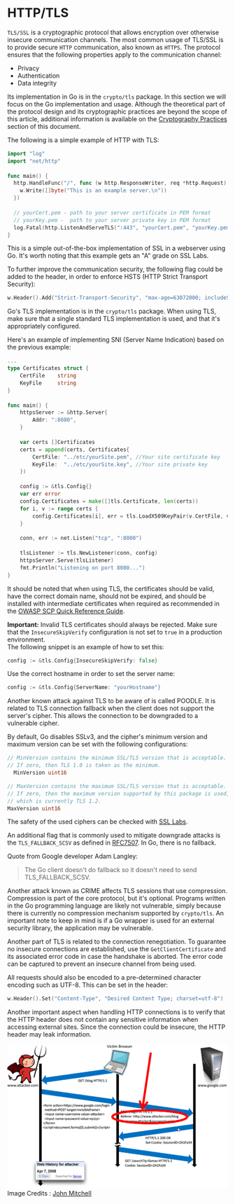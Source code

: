 HTTP/TLS
=========

`TLS/SSL` is a cryptographic protocol that allows encryption over otherwise
insecure communication channels. The most common usage of TLS/SSL is to provide
secure `HTTP` communication, also known as `HTTPS`. The protocol ensures that
the following properties apply to the communication channel:

* Privacy
* Authentication
* Data integrity

Its implementation in Go is in the `crypto/tls` package.
In this section we will focus on the Go implementation and usage.
Although the theoretical part of the protocol design and its cryptographic
practices are beyond the scope of this article, additional information is
available on the [Cryptography Practices][1] section of this document.

The following is a simple example of HTTP with TLS:

```go
import "log"
import "net/http"

func main() {
  http.HandleFunc("/", func (w http.ResponseWriter, req *http.Request) {
    w.Write([]byte("This is an example server.\n"))
  })

  // yourCert.pem - path to your server certificate in PEM format
  // yourKey.pem -  path to your server private key in PEM format
  log.Fatal(http.ListenAndServeTLS(":443", "yourCert.pem", "yourKey.pem", nil))
}
```

This is a simple out-of-the-box implementation of SSL in a webserver using Go.
It's worth noting that this example gets an "A" grade on SSL Labs.

To further improve the communication security, the following flag could be added
to the header, in order to enforce HSTS (HTTP Strict Transport Security):
```go
w.Header().Add("Strict-Transport-Security", "max-age=63072000; includeSubDomains")
```

Go's TLS implementation is in the `crypto/tls` package. When using TLS, make
sure that a single standard TLS implementation is used, and that it's
appropriately configured.

Here's an example of implementing SNI (Server Name Indication) based on the
previous example:

```go
...
type Certificates struct {
    CertFile    string
    KeyFile     string
}

func main() {
    httpsServer := &http.Server{
        Addr: ":8080",
    }

    var certs []Certificates
    certs = append(certs, Certificates{
        CertFile: "../etc/yourSite.pem", //Your site certificate key
        KeyFile:  "../etc/yourSite.key", //Your site private key
    })

    config := &tls.Config{}
    var err error
    config.Certificates = make([]tls.Certificate, len(certs))
    for i, v := range certs {
        config.Certificates[i], err = tls.LoadX509KeyPair(v.CertFile, v.KeyFile)
    }

    conn, err := net.Listen("tcp", ":8080")

    tlsListener := tls.NewListener(conn, config)
    httpsServer.Serve(tlsListener)
    fmt.Println("Listening on port 8080...")
}
```

It should be noted that when using TLS, the certificates should be valid, have
the correct domain name, should not be expired, and should be installed with
intermediate certificates when required as recommended in the [OWASP SCP Quick
Reference Guide][2].

**Important:** Invalid TLS certificates should always be rejected.
Make sure that the `InsecureSkipVerify` configuration is not set
to `true` in a production environment.  
The following snippet is an example of how to set this:

```go
config := &tls.Config{InsecureSkipVerify: false}
```

Use the correct hostname in order to set the server name:

```go
config := &tls.Config{ServerName: "yourHostname"}
```

Another known attack against TLS to be aware of is called POODLE. It is related
to TLS connection fallback when the client does not support the server's cipher.
This allows the connection to be downgraded to a vulnerable cipher.

By default, Go disables SSLv3, and the cipher's minimum version and maximum
version can be set with the following configurations:

```go
// MinVersion contains the minimum SSL/TLS version that is acceptable.
// If zero, then TLS 1.0 is taken as the minimum.
  MinVersion uint16
```

```go
// MaxVersion contains the maximum SSL/TLS version that is acceptable.
// If zero, then the maximum version supported by this package is used,
// which is currently TLS 1.2.
MaxVersion uint16
```

The safety of the used ciphers can be checked with [SSL Labs][4].

An additional flag that is commonly used to mitigate downgrade attacks is the
`TLS_FALLBACK_SCSV` as defined in [RFC7507][3]. In Go, there is no fallback.

Quote from Google developer Adam Langley:

> The Go client doesn't do fallback so it doesn't need to send TLS_FALLBACK_SCSV.

Another attack known as CRIME affects TLS sessions that use compression.
Compression is part of the core protocol, but it's optional. Programs written in
the Go programming language are likely not vulnerable, simply because there is
currently no compression mechanism supported by `crypto/tls`. An important
note to keep in mind is if a Go wrapper is used for an external security
library, the application may be vulnerable.

Another part of TLS is related to the connection renegotiation. To guarantee no
insecure connections are established, use the `GetClientCertificate` and its
associated error code in case the handshake is aborted.
The error code can be captured to prevent an insecure channel from being used.

All requests should also be encoded to a pre-determined character encoding such
as UTF-8.
This can be set in the header:

```go
w.Header().Set("Content-Type", "Desired Content Type; charset=utf-8")
```

Another important aspect when handling HTTP connections is to verify that the
HTTP header does not contain any sensitive information when accessing external
sites. Since the connection could be insecure, the HTTP header may leak
information.

![HTTP Header Leak](img/InsecureHeader.png)
Image Credits : [John Mitchell][5]

[1]: ../cryptographic-practices/README.md
[2]: https://www.owasp.org/images/0/08/OWASP_SCP_Quick_Reference_Guide_v2.pdf
[3]: https://tools.ietf.org/html/rfc7507
[4]: https://ssllabs.com/
[5]: https://crypto.stanford.edu/cs155old/cs155-spring14/lectures/09-web-site-sec.pdf
